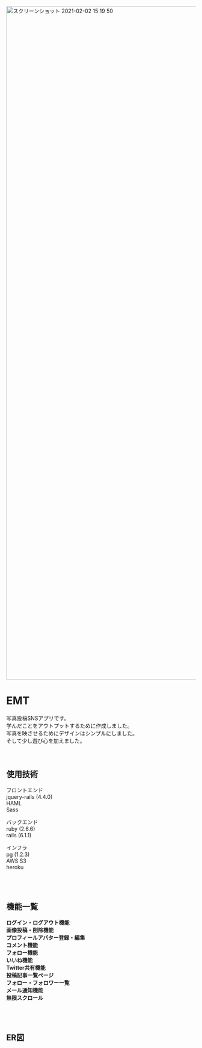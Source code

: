 <img width="1790" alt="スクリーンショット 2021-02-02 15 19 50" src="https://user-images.githubusercontent.com/52486487/106562338-83ae2200-656d-11eb-8d03-e23e97c422e8.png">


# EMT

写真投稿SNSアプリです。<br>
学んだことをアウトプットするために作成しました。<br>
写真を映させるためにデザインはシンプルにしました。<br>
そして少し遊び心を加えました。
<br>
<br>
<br>
## 使用技術

フロントエンド<br>
jquery-rails (4.4.0)<br>
HAML <br>
Sass<br> 

バックエンド<br>
ruby  (2.6.6)<br>
rails (6.1.1)<br>

インフラ<br>
pg (1.2.3)<br>
AWS S3<br>
heroku<br>
<br>
<br>
<br>

## 機能一覧<br>

**ログイン・ログアウト機能**<br>
**画像投稿・削除機能**<br>
**プロフィールアバター登録・編集**<br>
**コメント機能**<br>
**フォロー機能**<br>
**いいね機能**<br>
**Twitter共有機能**<br>
**投稿記事一覧ページ**<br>
**フォロー・フォロワー一覧**<br>
**メール通知機能**<br>
**無限スクロール**<br>
<br>
<br>
<br>



## ER図<br>
<br>
<br>
<br>



